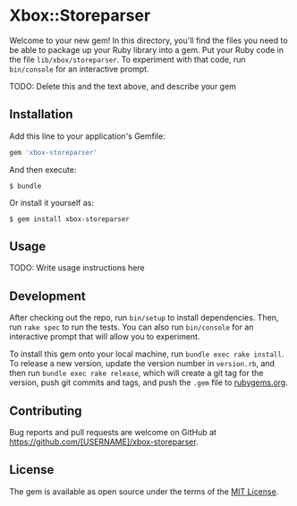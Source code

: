 # Xbox::Storeparser

Welcome to your new gem! In this directory, you'll find the files you need to be able to package up your Ruby library into a gem. Put your Ruby code in the file `lib/xbox/storeparser`. To experiment with that code, run `bin/console` for an interactive prompt.

TODO: Delete this and the text above, and describe your gem

## Installation

Add this line to your application's Gemfile:

```ruby
gem 'xbox-storeparser'
```

And then execute:

    $ bundle

Or install it yourself as:

    $ gem install xbox-storeparser

## Usage

TODO: Write usage instructions here

## Development

After checking out the repo, run `bin/setup` to install dependencies. Then, run `rake spec` to run the tests. You can also run `bin/console` for an interactive prompt that will allow you to experiment.

To install this gem onto your local machine, run `bundle exec rake install`. To release a new version, update the version number in `version.rb`, and then run `bundle exec rake release`, which will create a git tag for the version, push git commits and tags, and push the `.gem` file to [rubygems.org](https://rubygems.org).

## Contributing

Bug reports and pull requests are welcome on GitHub at https://github.com/[USERNAME]/xbox-storeparser.

## License

The gem is available as open source under the terms of the [MIT License](https://opensource.org/licenses/MIT).
